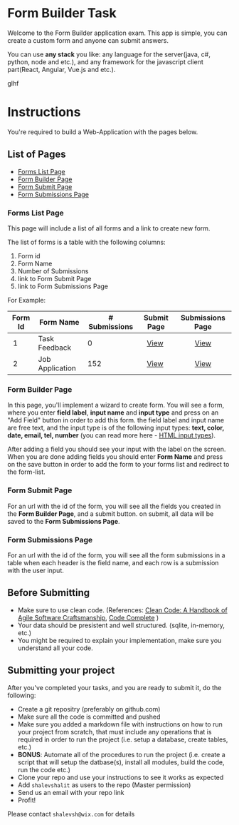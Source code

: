 # Form Builder Task
Welcome to the Form Builder application exam. This app is simple, you can create a custom form and anyone can submit answers.


You can use **any stack** you like: any language for the server(java, c#, python, node and etc.), and any framework for the javascript client part(React, Angular, Vue.js and etc.).

glhf

# Instructions

You're required to build a Web-Application with the pages below.

## List of Pages
 * [Forms List Page](#forms-list-page)
 * [Form Builder Page](#form-builder-page)
 * [Form Submit Page](#form-submit-page)
 * [Form Submissions Page](#form-submissions-page)

### Forms List Page
This page will include a list of all forms and a link to create new form.

The list of forms is a table with the following columns:
 1. Form id
 2. Form Name
 3. Number of Submissions
 4. link to Form Submit Page
 5. link to Form Submissions Page

For Example:

| Form Id | Form Name       | # Submissions | Submit Page | Submissions Page |
|:-------:| --------------- | ------------- |:-----------:|:----------------:|
| 1       | Task Feedback   | 0             | [View](#form-submit-page)   | [View](#form-submissions-page) |
| 2       | Job Application | 152           | [View](#form-submit-page)   | [View](#form-submissions-page) |

### Form Builder Page
In this page, you'll implement a wizard to create form. You will see a form, where you enter **field label**, **input name** and **input type** and press on an "Add Field" button in order to add this form. the field label and input name are free text, and the input type is of the following input types: **text, color, date, email, tel, number** (you can read more here - [HTML input types](https://www.w3schools.com/html/html_form_input_types.asp)).

After adding a field you should see your input with the label on the screen. When you are done adding fields you should enter **Form Name** and press on the save button in order to add the form to your forms list and redirect to the form-list.

### Form Submit Page
For an url with the id of the form, you will see all the fields you created in the **Form Builder Page**, and a submit button. on submit, all data will be saved to the **Form Submissions Page**.

### Form Submissions Page
For an url with the id of the form, you will see all the form submissions in a table when each header is the field name, and each row is a submission with the user input.

## Before Submitting
* Make sure to use clean code. (References: [Clean Code: A Handbook of Agile Software Craftsmanship](https://www.amazon.com/Clean-Code-Handbook-Software-Craftsmanship/dp/0132350882), [Code Complete](https://www.amazon.com/Code-Complete-Practical-Handbook-Construction/dp/0735619670/) )
* Your data should be presistent and well structured. (sqlite, in-memory, etc.)
* You might be required to explain your implementation, make sure you understand all your code.

## Submitting your project
After you've completed your tasks, and you are ready to submit it, do the following:
* Create a git repositry (preferably on github.com)
* Make sure all the code is committed and pushed
* Make sure you added a markdown file with instructions on how to run your project from scratch, that must include any operations that is required in order to run the project (i.e. setup a database, create tables, etc.)
* **BONUS**: Automate all of the procedures to run the project (i.e. create a script that will setup the datbase(s), install all modules, build the code, run the code etc.)
* Clone your repo and use your instructions to see it works as expected
* Add `shalevshalit` as users to the repo (Master permission)
* Send us an email with your repo link
* Profit!

Please contact `shalevsh@wix.com` for details
